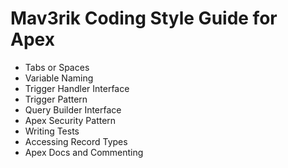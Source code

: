 # Mav3rik Coding Style Guide for Apex

- Tabs or Spaces
- Variable Naming
- Trigger Handler Interface
- Trigger Pattern
- Query Builder Interface
- Apex Security Pattern
- Writing Tests
- Accessing Record Types
- Apex Docs and Commenting
